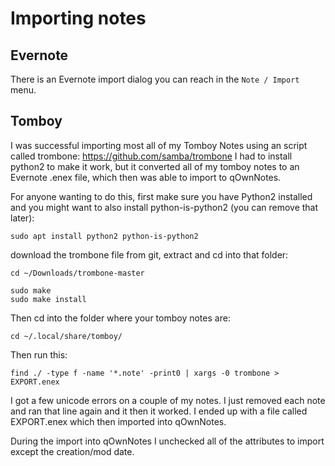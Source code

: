 # Importing notes

## Evernote

There is an Evernote import dialog you can reach in the `Note / Import` menu.

## Tomboy
I was successful importing most all of my Tomboy Notes using an script called trombone: https://github.com/samba/trombone
I had to install python2 to make it work, but it converted all of my tomboy notes to an Evernote .enex file, which then was able to import to qOwnNotes.

For anyone wanting to do this, first make sure you have Python2 installed and you might want to also install python-is-python2 (you can remove that later):
```
sudo apt install python2 python-is-python2
```

download the trombone file from git, extract and cd into that folder:
```
cd ~/Downloads/trombone-master

sudo make
sudo make install
```
Then cd into the folder where your tomboy notes are:
```
cd ~/.local/share/tomboy/
```
Then run this:
```
find ./ -type f -name '*.note' -print0 | xargs -0 trombone > EXPORT.enex
```
I got a few unicode errors on a couple of my notes. I just removed each note and ran that line again and it then it worked. I ended up with a file called EXPORT.enex which then imported into qOwnNotes.

During the import into qOwnNotes I unchecked all of the attributes to import except the creation/mod date.
